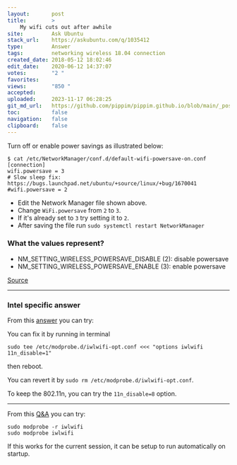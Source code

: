 ```yaml
---
layout:       post
title:        >
    My wifi cuts out after awhile
site:         Ask Ubuntu
stack_url:    https://askubuntu.com/q/1035412
type:         Answer
tags:         networking wireless 18.04 connection
created_date: 2018-05-12 18:02:46
edit_date:    2020-06-12 14:37:07
votes:        "2 "
favorites:    
views:        "850 "
accepted:     
uploaded:     2023-11-17 06:28:25
git_md_url:   https://github.com/pippim/pippim.github.io/blob/main/_posts/2018/2018-05-12-My-wifi-cuts-out-after-awhile.md
toc:          false
navigation:   false
clipboard:    false
---
```


Turn off or enable power savings as illustrated below:

``` 
$ cat /etc/NetworkManager/conf.d/default-wifi-powersave-on.conf
[connection]
wifi.powersave = 3
# Slow sleep fix: https://bugs.launchpad.net/ubuntu/+source/linux/+bug/1670041
#wifi.powersave = 2
```

- Edit the Network Manager file shown above.
- Change `WiFi.powersave` from `2` to `3`.
- If it's already set to `3` try setting it to `2`.
- After saving the file run `sudo systemctl restart NetworkManager`

### What the values represent?

-  NM_SETTING_WIRELESS_POWERSAVE_DISABLE (2): disable powersave
-  NM_SETTING_WIRELESS_POWERSAVE_ENABLE (3): enable powersave

[Source][1]


----------

### Intel specific answer

From this [answer][2] you can try:

You can fix it by running in terminal

``` 
sudo tee /etc/modprobe.d/iwlwifi-opt.conf <<< "options iwlwifi 11n_disable=1"
```

then reboot.

You can revert it by `sudo rm /etc/modprobe.d/iwlwifi-opt.conf`.

To keep the 802.11n, you can try the `11n_disable=8` option.


----------

From this [Q&A][3] you can try:

``` 
sudo modprobe -r iwlwifi
sudo modprobe iwlwifi
```

If this works for the current session, it can be setup to run automatically on startup.


  [1]: https://gist.github.com/jcberthon/ea8cfe278998968ba7c5a95344bc8b55
  [2]: https://askubuntu.com/a/663328/307523
  [3]: https://forums.bunsenlabs.org/viewtopic.php?id=1289
